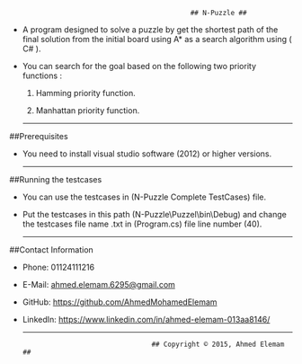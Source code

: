                                                  ## N-Puzzle ##

- A program designed to solve a puzzle by get the shortest path of the final solution from the initial board using A* as a search algorithm using ( C# ).
- You can search for the goal based on the following two priority functions :

  1. Hamming priority function.

  2. Manhattan priority function.

  -----------------------------------------------------------------------------------

##Prerequisites

- You need to install visual studio software (2012) or higher versions.  

  -----------------------------------------------------------------------------------

##Running the testcases

- You can use the testcases in (N-Puzzle Complete TestCases) file.

- Put the testcases in this path (N-Puzzle\Puzzel\bin\Debug) and change the testcases file    name .txt in (Program.cs) file line number (40).

  -----------------------------------------------------------------------------------
##Contact Information

- Phone: 01124111216
- E-Mail: ahmed.elemam.6295@gmail.com
- GitHub: https://github.com/AhmedMohamedElemam
- LinkedIn: https://www.linkedin.com/in/ahmed-elemam-013aa8146/

  -----------------------------------------------------------------------------------
 
                                      ## Copyright © 2015, Ahmed Elemam ##

